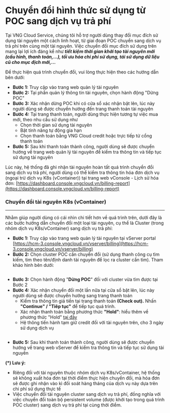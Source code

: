 # Chuyển đổi hình thức sử dụng từ POC sang dịch vụ trả phí

Tại VNG Cloud Service, chúng tôi hỗ trợ người dùng thay đổi mục đích sử dụng tài nguyên một cách linh hoạt, từ giai đoạn POC chuyển sang dịch vụ trả phí trên cùng một tài nguyên. Việc chuyển đổi mục đích sử dụng trên mang lại lợi ích đáng kể như _**tiết kiệm thời gian khởi tạo tài nguyên mới (cấu hình, thanh toán,...), tối ưu hóa chi phí sử dụng, tái sử dụng dữ liệu cũ cho mục địch mới,...**_

Để thực hiện quá trình chuyển đổi, vui lòng thực hiện theo các hướng dẫn bên dưới:

* **Bước 1:** Truy cập vào trang web quản lý tài nguyên
* **Bước 2:** Tại phần quản lý thông tin tài nguyên, chọn hành động "Dừng POC"
* **Bước 3:** Xác nhận dừng POC khi có cửa sổ xác nhận bật lên, lúc này người dùng sẽ được chuyển hướng đến trang thanh toán tài nguyên
* **Bước 4:** Tại trang thanh toán, người dùng thực hiện tương tự việc mua mới, theo nhu cầu sử dụng như
  * Chọn thời gian sử dụng tài nguyên
  * Bật tính năng tự động gia hạn
  * Chọn thanh toán bằng VNG Cloud credit hoặc trực tiếp từ cổng thanh toán
* **Bước 5:** Sau khi thanh toán thành công, người dùng sẽ được chuyển hướng về trang web quản lý tài nguyên để kiểm tra thông tin và tiếp tục sử dụng tài nguyên

Lúc này, hệ thống đã ghi nhận tài nguyên hoàn tất quá trình chuyển đổi sang dịch vụ trả phí, người dùng có thể kiểm tra thông tin hóa đơn dịch vụ (ngoại trừ dịch vụ K8s (vContainer)) tại trang web vConsole - Lịch sử hóa đơn: [https://dashboard.console.vngcloud.vn/billing-report](https://dashboard.console.vngcloud.vn/billing-report)

### **Chuyển đổi tài nguyên K8s (vContainer)** <a href="#chuyendoihinhthucsudungtupocsangdichvutraphi-chuyendoitainguyenk8s-vcontainer" id="chuyendoihinhthucsudungtupocsangdichvutraphi-chuyendoitainguyenk8s-vcontainer"></a>

***

Nhằm giúp người dùng có cái nhìn chi tiết hơn về quá trình trên, dưới đây là các bước hướng dẫn chuyển đổi một loại tài nguyên, cụ thể là Cluster (trong nhóm dịch vụ K8s/vContainer) sang dịch vụ trả phí:

* **Bước 1:** Truy cập vào trang web quản lý tài nguyên tại vServer portal [https://hcm-3.console.vngcloud.vn/vserver/billing](https://hcm-3.console.vngcloud.vn/vserver/billing)
* **Bước 2:** Chọn cluster POC cần chuyển đổi (sử dụng thanh công cụ tìm kiếm, tìm theo tên/định danh tài nguyên để lọc ra cluster cần tìm). Tham khảo hình bên dưới:

<figure><img src="https://docs.vngcloud.vn/download/attachments/59804267/image2023-11-29_16-42-44.png?version=1&#x26;modificationDate=1701250964000&#x26;api=v2" alt=""><figcaption></figcaption></figure>

* **Bước 3:** Chọn hành động "**Dừng POC**" đối với cluster vừa tìm được tại Bước 2
* **Bước 4:** Xác nhận chuyển đổi một lần nữa tại cửa sổ bật lên, lúc này người dùng sẽ được chuyển hướng sang trang thanh toán
  * Kiểm tra thông tin giá tiền tại trang thanh toán **(Check out).** Nhấn **"Continue" / "Tiêp tục"** để tiếp tục quá trình.
  * Xác nhận thanh toán bằng phương thức **"Hold"**: hiểu thêm về phương thức "Hold" [tại đây](https://docs.vngcloud.vn/pages/viewpage.action?pageId=49649319)
  * Hệ thông tiến hành tạm giữ credit đối với tài nguyên trên, cho 3 ngày sử dụng dịch vụ

<figure><img src="https://docs.vngcloud.vn/download/attachments/59804267/image2023-11-29_16-50-41.png?version=1&#x26;modificationDate=1701251441000&#x26;api=v2" alt=""><figcaption></figcaption></figure>

* **Bước 5:** Sau khi thanh toán thành công, người dùng sẽ được chuyển hướng về trang web vServer để kiểm tra thông tin và tiếp tục sử dụng tài nguyên

**(\*) Lưu ý:**

* Riêng đối với tài nguyên thuộc nhóm dịch vụ K8s/vContainer, hệ thống sẽ không xuất hóa đơn tại thời điểm thực hiện chuyển đổi, mà hóa đơn sẽ được ghi nhận vào kì đối soát hàng tháng của dịch vụ này dựa trên chi phí sử dụng thực tế
* Việc chuyển đổi tài nguyên cluster sang dịch vụ trả phí, đồng nghĩa với việc chuyển đổi toàn bộ persistent volume (được khởi tạo trong quá trình POC cluster) sang dịch vụ trả phí tại cùng thời điểm.
